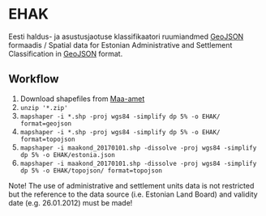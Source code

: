 # EHAK

Eesti haldus- ja asustusjaotuse klassifikaatori ruumiandmed [GeoJSON](http://geojson.org/) formaadis / Spatial data for Estonian Administrative and Settlement Classification in [GeoJSON](http://geojson.org/) format.

## Workflow

1. Download shapefiles from [Maa-amet](http://geoportaal.maaamet.ee/eng/Maps-and-Data/Administrative-and-Settlement-Division-p312.html)
2. `unzip '*.zip'`
3. `mapshaper -i *.shp -proj wgs84 -simplify dp 5% -o EHAK/ format=geojson`
4. `mapshaper -i *.shp -proj wgs84 -simplify dp 5% -o EHAK/ format=topojson`
5. `mapshaper -i maakond_20170101.shp -dissolve -proj wgs84 -simplify dp 5% -o EHAK/estonia.json`
6. `mapshaper -i maakond_20170101.shp -dissolve -proj wgs84 -simplify dp 5% -o EHAK/topojson/ format=topojson`

Note! The use of administrative and settlement units data is not restricted but the reference to the data source (i.e. Estonian Land Board) and validity date (e.g. 26.01.2012) must be made!
